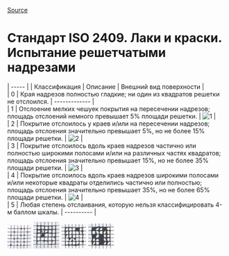 [Source](http://vseokraskah.net/standart-iso-2409 "Permalink to Стандарт ISO 2409. Лаки и краски. Испытание решетчатыми надрезами")

# Стандарт ISO 2409. Лаки и краски. Испытание решетчатыми надрезами


| ----- |
| Классификация |  Описание |  Внешний вид поверхности |  
| 0 |  Края надрезов полностью гладкие; ни один из квадратов решетки не отслоился. |  \------------- |  
| 1 |  Отслоение мелких чешуек покрытия на пересечении надрезов; площадь отслоений немного превышает 5% площади решетки. |  ![][1] |  
| 2 |  Покрытие отслоилось у краев и/или на пересечении надрезов; площадь отслоения значительно превышает 5%, но не более 15% площади решетки. |  ![][2] |  
| 3 |  Покрытие отслоилось вдоль краев надрезов частично или полностью широкими полосами и/или на различных частях квадратов; площадь отслоения значительно превышает 15%, но не более 35% площади решетки. |  ![][3] |  
| 4 |  Покрытие отслоилось вдоль краев надрезов широкими полосами и/или некоторые квадраты отделились частично или полностью; площадь отслоения значительно превышает 35%, но не более 65% площади решетки. |  ![][4] |  
| 5 |  Любая степень отслаивания, которую нельзя классифицировать 4-м баллом шкалы. |  \---------- | 

[1]: http://vseokraskah.net/wp-content/uploads/2011/09/12.jpg "1"
[2]: http://vseokraskah.net/wp-content/uploads/2011/09/2.jpg "2"
[3]: http://vseokraskah.net/wp-content/uploads/2011/09/3.jpg "3"
[4]: http://vseokraskah.net/wp-content/uploads/2011/09/4.jpg "4"

  ![caption](/img/12.jpg)
  ![caption](/img/2.jpg)
  ![caption](/img/3.jpg)
  ![caption](/img/4.jpg)
  